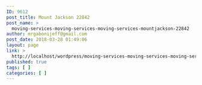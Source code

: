 ```yaml
---
ID: 9612
post_title: Mount Jackson 22842
post_name: >
  moving-services-moving-services-moving-services-mountjackson-22842
author: mrgabonijeff@gmail.com
post_date: 2018-03-28 01:49:06
layout: page
link: >
  http://localhost/wordpress/moving-services-moving-services-moving-services-mountjackson-22842/
published: true
tags: [ ]
categories: [ ]
---
```

